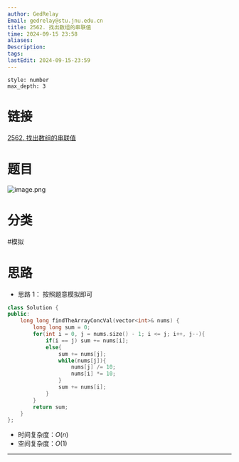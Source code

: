 ```yaml
---
author: GedRelay
Email: gedrelay@stu.jnu.edu.cn
title: 2562. 找出数组的串联值
time: 2024-09-15 23:58
aliases: 
Description: 
tags: 
lastEdit: 2024-09-15-23:59
---
```


```toc
style: number
max_depth: 3
```

# 链接
[2562. 找出数组的串联值](https://leetcode.cn/problems/find-the-array-concatenation-value/) 

# 题目
![image.png](https://ged-pic-bed.oss-cn-guangzhou.aliyuncs.com/img/202409152358833.png)


# 分类
#模拟 

# 思路
- 思路 1：
按照题意模拟即可


```cpp
class Solution {
public:
    long long findTheArrayConcVal(vector<int>& nums) {
        long long sum = 0;
        for(int i = 0, j = nums.size() - 1; i <= j; i++, j--){
            if(i == j) sum += nums[i];
            else{
                sum += nums[j];
                while(nums[j]){
                    nums[j] /= 10;
                    nums[i] *= 10;
                }
                sum += nums[i];
            }
        }
        return sum;
    }
};
```


- 时间复杂度：${O\left( n \right)  }$ 
- 空间复杂度：${O\left( 1 \right)  }$ 


---

